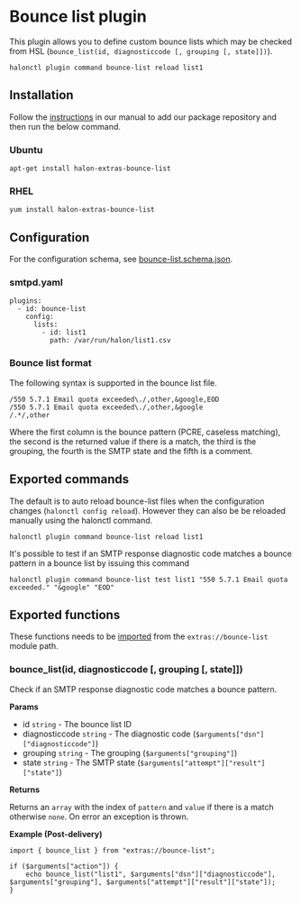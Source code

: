 # Bounce list plugin

This plugin allows you to define custom bounce lists which may be checked from HSL (```bounce_list(id, diagnosticcode [, grouping [, state]])```).

```
halonctl plugin command bounce-list reload list1
```

## Installation

Follow the [instructions](https://docs.halon.io/manual/comp_install.html#installation) in our manual to add our package repository and then run the below command.

### Ubuntu

```
apt-get install halon-extras-bounce-list
```

### RHEL

```
yum install halon-extras-bounce-list
```

## Configuration

For the configuration schema, see [bounce-list.schema.json](bounce-list.schema.json).

### smtpd.yaml

```
plugins:
  - id: bounce-list
    config:
      lists:
        - id: list1
          path: /var/run/halon/list1.csv
```

### Bounce list format

The following syntax is supported in the bounce list file.

```
/550 5.7.1 Email quota exceeded\./,other,&google,EOD
/550 5.7.1 Email quota exceeded\./,other,&google
/.*/,other
```

Where the first column is the bounce pattern (PCRE, caseless matching), the second is the returned value if there is a match, the third is the grouping, the fourth is the SMTP state and the fifth is a comment.

## Exported commands

The default is to auto reload bounce-list files when the configuration changes (`halonctl config reload`). However they can also be be reloaded manually using the halonctl command.

```
halonctl plugin command bounce-list reload list1
```

It's possible to test if an SMTP response diagnostic code matches a bounce pattern in a bounce list by issuing this command

```
halonctl plugin command bounce-list test list1 "550 5.7.1 Email quota exceeded." "&google" "EOD"
```

## Exported functions

These functions needs to be [imported](https://docs.halon.io/hsl/structures.html#import) from the `extras://bounce-list` module path.

### bounce_list(id, diagnosticcode [, grouping [, state]])

Check if an SMTP response diagnostic code matches a bounce pattern.

**Params**

- id `string` - The bounce list ID
- diagnosticcode `string` - The diagnostic code (`$arguments["dsn"]["diagnosticcode"]`)
- grouping `string` - The grouping (`$arguments["grouping"]`)
- state `string` - The SMTP state (`$arguments["attempt"]["result"]["state"]`)

**Returns**

Returns an `array` with the index of `pattern` and `value` if there is a match otherwise `none`. On error an exception is thrown.

**Example (Post-delivery)**

```
import { bounce_list } from "extras://bounce-list";

if ($arguments["action"]) {
    echo bounce_list("list1", $arguments["dsn"]["diagnosticcode"], $arguments["grouping"], $arguments["attempt"]["result"]["state"]);
}
```

